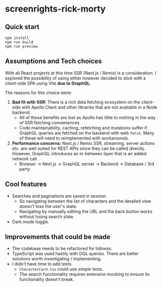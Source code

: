 # screenrights-rick-morty

## Quick start

```
npm install
npm run build
npm run preview
```

## Assumptions and Tech choices

With all React projects at this time SSR (Next.js / Remix) is a consideration. I explored the possibility of using either however decided to stick with a client-side SPA using Vite **due to GraphQL**.

The reasons for this choice were:

1. **Bad fit with SSR:** There is a rich data fetching ecosystem on the client-side with Apollo Client and other libraries that are not available in a Node backend.
   - All of these benefits are lost as Apollo has little to nothing in the way of SSR fetching conveniences.
   - Code maintainability, caching, refetching and mutations suffer if GraphQL queries are fetched on the backend with web `fetch`. Many of these will need to reimplemented with workarounds.
1. **Performance concerns:** Next.js / Remix SSR, streaming, server actions etc. are well suited for REST APIs since they can be called directly. However, GraphQL introduces an in-between layer that is an added network call.
   - Browser -> Next.js -> GraphQL server -> Backend -> Database / 3rd party

## Cool features

- Searches and paginations are saved in session.
  - So navigating between the list of characters and the detailed view doesn't lose the user's state.
  - Navigating by manually editing the URL and the back button works without losing search state.
- Dark mode toggle.

## Improvements that could be made

- The codebase needs to be refactored for tidiness.
- TypeScript was used hastily with GQL queries. There are better solutions worth investigating / implementing.
- I didn't have time to add tests.
  - `CharacterCard.tsx` could use simple tests.
  - The search functionality requires extensive mocking to ensure its functionality doesn't break.
